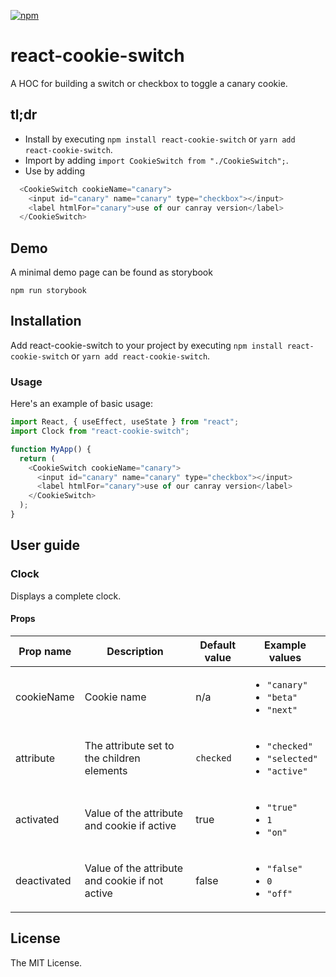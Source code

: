 [![npm](https://img.shields.io/npm/v/react-cookie-switch.svg)](https://www.npmjs.com/package/react-cookie-switch)

# react-cookie-switch

A HOC for building a switch or checkbox to toggle a canary cookie.

## tl;dr

- Install by executing `npm install react-cookie-switch` or `yarn add react-cookie-switch`.
- Import by adding `import CookieSwitch from "./CookieSwitch";`.
- Use by adding

```js
  <CookieSwitch cookieName="canary">
    <input id="canary" name="canary" type="checkbox"></input>
    <label htmlFor="canary">use of our canray version</label>
  </CookieSwitch>
```

## Demo

A minimal demo page can be found as storybook

`npm run storybook`

## Installation

Add react-cookie-switch to your project by executing `npm install react-cookie-switch` or `yarn add react-cookie-switch`.

### Usage

Here's an example of basic usage:

```js
import React, { useEffect, useState } from "react";
import Clock from "react-cookie-switch";

function MyApp() {
  return (
    <CookieSwitch cookieName="canary">
      <input id="canary" name="canary" type="checkbox"></input>
      <label htmlFor="canary">use of our canray version</label>
    </CookieSwitch>
  );
}
```
## User guide

### Clock

Displays a complete clock.

#### Props

| Prop name                | Description                                     | Default value | Example values                                                        |
| ------------------------ | ----------------------------------------------- | ------------- | ----------------------------------------------------------------------|
| cookieName               | Cookie name                                     | n/a           | <ul><li>`"canary"`</li><li>`"beta"`</li><li>`"next"`</li></ul>        |
| attribute                | The attribute set to the children elements      | `checked`     | <ul><li>`"checked"`</li><li>`"selected"`</li><li>`"active"`</li></ul> |
| activated                | Value of the attribute and cookie if active     | true          | <ul><li>`"true"`</li><li>`1`</li><li>`"on"`</li></ul> |
| deactivated              | Value of the attribute and cookie if not active | false         | <ul><li>`"false"`</li><li>`0`</li><li>`"off"`</li></ul> |



## License

The MIT License.
